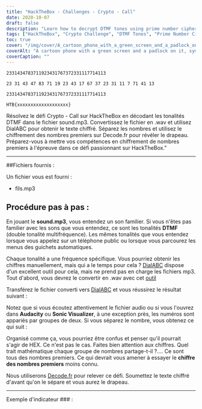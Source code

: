 ```yaml
---
title: "HackTheBox - Challenges - Crypto - Call"
date: 2020-10-07
draft: false
description: "Learn how to decrypt DTMF tones using prime number cipher to solve the Crypto - Call challenge on HackTheBox."
tags: ["HackTheBox", "Crypto Challenge", "DTMF Tones", "Prime Number Cipher", "Decryption", "Solving Puzzles", "Cryptography", "Audio Conversion", "DialABC", "Decode.fr", "WAV", "MP3", "Frequency", "Mathematical Trait", "Flag", "Audacity", "Sonic Visualizer", "Numbers", "Automated Teller Menus", "Pay Phone"]
toc: true
cover: "/img/cover/A_cartoon_phone_with_a_green_screen_and_a_padlock_on_it.png"
coverAlt: "A cartoon phone with a green screen and a padlock on it, symbolizing security and encryption, with DTMF tones depicted in the backgroun"
coverCaption: ""
---
```

```
2331434783711923431767372331117714113
```
```
23 31 43 47 83 71 19 23 43 17 67 37 23 31 11 7 71 41 13
```
```
2331434783711923431767372331117714113
```
```
HTB{xxxxxxxxxxxxxxxxxxx}
```
 Résolvez le défi Crypto - Call sur HackTheBox en décodant les tonalités DTMF dans le fichier sound.mp3. Convertissez le fichier en .wav et utilisez DialABC pour obtenir le texte chiffré. Séparez les nombres et utilisez le chiffrement des nombres premiers sur Decode.fr pour révéler le drapeau. Préparez-vous à mettre vos compétences en chiffrement de nombres premiers à l'épreuve dans ce défi passionnant sur HackTheBox."  ______  ##Fichiers fournis :  Un fichier vous est fourni : - fils.mp3  ## Procédure pas à pas :  En jouant le **sound.mp3**, vous entendez un son familier. Si vous n'êtes pas familier avec les sons que vous entendez, ce sont les tonalités **DTMF** (double tonalité multifréquence). Les mêmes tonalités que vous entendez lorsque vous appelez sur un téléphone public ou lorsque vous parcourez les menus des guichets automatiques.  Chaque tonalité a une fréquence spécifique. Vous pourriez obtenir les chiffres manuellement, mais qui a le temps pour cela ? [DialABC](http://www.dialabc.com/sound/detect/index.html) dispose d'un excellent outil pour cela, mais ne prend pas en charge les fichiers mp3. Tout d'abord, vous devrez le convertir en .wav avec cet [outil](https://online-audio-converter.com/)  Transférez le fichier converti vers [DialABC](http://www.dialabc.com/sound/detect/index.html) et vous réussirez le résultat suivant :   Notez que si vous écoutez attentivement le fichier audio ou si vous l'ouvrez dans **Audacity** ou **Sonic Visualizer**, à une exception près, les numéros sont appariés par groupes de deux. Si vous séparez le nombre, vous obtenez ce qui suit :  Organisé comme ça, vous pourriez être confus et penser qu'il pourrait s'agir de HEX. Ce n'est pas le cas. Faites bien attention aux chiffres. Quel trait mathématique chaque groupe de nombres partage-t-il ?.... Ce sont tous des nombres premiers. Ce qui devrait vous amener à essayer le **chiffre des nombres premiers** moins connu.  Nous utiliserons [Decode.fr](https://www.dcode.fr/prime-numbers-cipher) pour relever ce défi. Soumettez le texte chiffré d'avant qu'on le sépare et vous aurez le drapeau.  ______  Exemple d'indicateur ### :